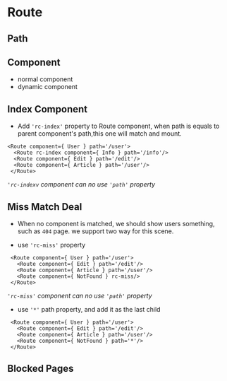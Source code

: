# Route
## Path
## Component
  * normal component
  * dynamic component 
## Index Component
  * Add `'rc-index'` property to Route component, when path is equals to parent component's path,this one will match and mount.
  ```
  <Route component={ User } path='/user'>
    <Route rc-index component={ Info } path='/info'/>
    <Route component={ Edit } path='/edit'/>
    <Route component={ Article } path='/user'/>
   </Route>
  ```
   *`'rc-indexv` component can no use `'path'` property*
## Miss Match Deal
  * When no component is matched, we should show users something, such as `404` page. we support two way for this scene.
  - use `'rc-miss'` property
  ```
   <Route component={ User } path='/user'>
     <Route component={ Edit } path='/edit'/>
     <Route component={ Article } path='/user'/>
     <Route component={ NotFound } rc-miss/>
   </Route>
  ```
  *`'rc-miss'` component can no use `'path'` property*

  - use `'*'` path property, and add it as the last child
  ```
   <Route component={ User } path='/user'>
     <Route component={ Edit } path='/edit'/>
     <Route component={ Article } path='/user'/>
     <Route component={ NotFound } path='*'/>
   </Route>
  ```
## Blocked Pages
